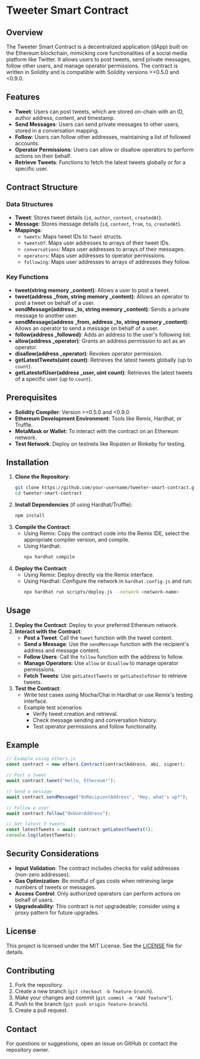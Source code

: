 # Tweeter Smart Contract

## Overview
The Tweeter Smart Contract is a decentralized application (dApp) built on the Ethereum blockchain, mimicking core functionalities of a social media platform like Twitter. It allows users to post tweets, send private messages, follow other users, and manage operator permissions. The contract is written in Solidity and is compatible with Solidity versions >=0.5.0 and <0.9.0.

## Features
- **Tweet**: Users can post tweets, which are stored on-chain with an ID, author address, content, and timestamp.
- **Send Messages**: Users can send private messages to other users, stored in a conversation mapping.
- **Follow**: Users can follow other addresses, maintaining a list of followed accounts.
- **Operator Permissions**: Users can allow or disallow operators to perform actions on their behalf.
- **Retrieve Tweets**: Functions to fetch the latest tweets globally or for a specific user.

## Contract Structure
### Data Structures
- **Tweet**: Stores tweet details (`id`, `author`, `content`, `createdAt`).
- **Message**: Stores message details (`id`, `content`, `from`, `to`, `createdAt`).
- **Mappings**:
  - `tweets`: Maps tweet IDs to `Tweet` structs.
  - `tweetsOf`: Maps user addresses to arrays of their tweet IDs.
  - `conversations`: Maps user addresses to arrays of their messages.
  - `operators`: Maps user addresses to operator permissions.
  - `following`: Maps user addresses to arrays of addresses they follow.

### Key Functions
- **tweet(string memory _content)**: Allows a user to post a tweet.
- **tweet(address _from, string memory _content)**: Allows an operator to post a tweet on behalf of a user.
- **sendMessage(address _to, string memory _content)**: Sends a private message to another user.
- **sendMessage(address _from, address _to, string memory _content)**: Allows an operator to send a message on behalf of a user.
- **follow(address _followed)**: Adds an address to the user's following list.
- **allow(address _operator)**: Grants an address permission to act as an operator.
- **disallow(address _operator)**: Revokes operator permission.
- **getLatestTweets(uint count)**: Retrieves the latest tweets globally (up to `count`).
- **getLatestofUser(address _user, uint count)**: Retrieves the latest tweets of a specific user (up to `count`).

## Prerequisites
- **Solidity Compiler**: Version >=0.5.0 and <0.9.0.
- **Ethereum Development Environment**: Tools like Remix, Hardhat, or Truffle.
- **MetaMask or Wallet**: To interact with the contract on an Ethereum network.
- **Test Network**: Deploy on testnets like Ropsten or Rinkeby for testing.

## Installation
1. **Clone the Repository**:
   ```bash
   git clone https://github.com/your-username/tweeter-smart-contract.git
   cd tweeter-smart-contract
   ```
2. **Install Dependencies** (if using Hardhat/Truffle):
   ```bash
   npm install
   ```
3. **Compile the Contract**:
   - Using Remix: Copy the contract code into the Remix IDE, select the appropriate compiler version, and compile.
   - Using Hardhat:
     ```bash
     npx hardhat compile
     ```
4. **Deploy the Contract**:
   - Using Remix: Deploy directly via the Remix interface.
   - Using Hardhat: Configure the network in `hardhat.config.js` and run:
     ```bash
     npx hardhat run scripts/deploy.js --network <network-name>
     ```

## Usage
1. **Deploy the Contract**: Deploy to your preferred Ethereum network.
2. **Interact with the Contract**:
   - **Post a Tweet**: Call the `tweet` function with the tweet content.
   - **Send a Message**: Use the `sendMessage` function with the recipient's address and message content.
   - **Follow Users**: Call the `follow` function with the address to follow.
   - **Manage Operators**: Use `allow` or `disallow` to manage operator permissions.
   - **Fetch Tweets**: Use `getLatestTweets` or `getLatestofUser` to retrieve tweets.
3. **Test the Contract**:
   - Write test cases using Mocha/Chai in Hardhat or use Remix's testing interface.
   - Example test scenarios:
     - Verify tweet creation and retrieval.
     - Check message sending and conversation history.
     - Test operator permissions and follow functionality.

## Example
```javascript
// Example using ethers.js
const contract = new ethers.Contract(contractAddress, abi, signer);

// Post a tweet
await contract.tweet("Hello, Ethereum!");

// Send a message
await contract.sendMessage("0xRecipientAddress", "Hey, what's up?");

// Follow a user
await contract.follow("0xUserAddress");

// Get latest 5 tweets
const latestTweets = await contract.getLatestTweets(5);
console.log(latestTweets);
```

## Security Considerations
- **Input Validation**: The contract includes checks for valid addresses (non-zero addresses).
- **Gas Optimization**: Be mindful of gas costs when retrieving large numbers of tweets or messages.
- **Access Control**: Only authorized operators can perform actions on behalf of users.
- **Upgradeability**: This contract is not upgradeable; consider using a proxy pattern for future upgrades.

## License
This project is licensed under the MIT License. See the [LICENSE](LICENSE) file for details.

## Contributing
1. Fork the repository.
2. Create a new branch (`git checkout -b feature-branch`).
3. Make your changes and commit (`git commit -m "Add feature"`).
4. Push to the branch (`git push origin feature-branch`).
5. Create a pull request.

## Contact
For questions or suggestions, open an issue on GitHub or contact the repository owner.